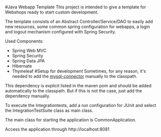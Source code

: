 #Java Webapp Template
This project is intended to give a template for Webshops ready to start custom development.

The template consists of an Abstract Controller/Service/DAO to easily add new resources, some common spring configuration for webapps, a login and logout mechanism configured with Spring Security.

Used Components:
- Spring Web MVC
- Spring Security
- Spring Data JPA
- Hibernate
- Thymeleaf
#Setup for development
Sometimes, for any reason, it's needed to add the [mysql-connector](/libs/mysql-connector-java-8.0.21.jar) manually to the classpath.

This dependency is explicit listed in the maven pom and should be added automatically to the classpath. But if this is not the case, just add the dependency manually.

To execute the Integrationtests, add a run configuration for JUnit and select the IntegrationTestSuite class as main class.

The main class for starting the application is CommonApplication.

Access the application through http://localhost:8081
